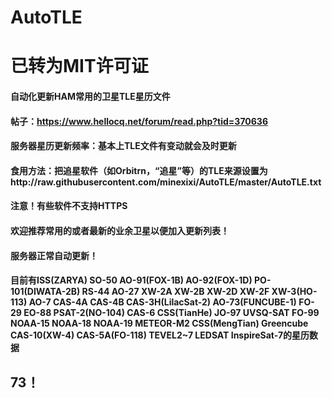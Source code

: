 # AutoTLE
# 已转为MIT许可证

#### 自动化更新HAM常用的卫星TLE星历文件
#### 帖子：https://www.hellocq.net/forum/read.php?tid=370636
#### 服务器星历更新频率：基本上TLE文件有变动就会及时更新
#### 食用方法：把追星软件（如Orbitrn，“追星”等）的TLE来源设置为http://raw.githubusercontent.com/minexixi/AutoTLE/master/AutoTLE.txt
#### 注意！有些软件不支持HTTPS
#### 欢迎推荐常用的或者最新的业余卫星以便加入更新列表！
#### 服务器正常自动更新！
#### 目前有ISS(ZARYA) SO-50 AO-91(FOX-1B) AO-92(FOX-1D) PO-101(DIWATA-2B) RS-44 AO-27 XW-2A XW-2B XW-2D XW-2F XW-3(HO-113) AO-7 CAS-4A CAS-4B CAS-3H(LilacSat-2) AO-73(FUNCUBE-1) FO-29 EO-88 PSAT-2(NO-104) CAS-6 CSS(TianHe) JO-97 UVSQ-SAT FO-99 NOAA-15 NOAA-18 NOAA-19 METEOR-M2 CSS(MengTian) Greencube CAS-10(XW-4) CAS-5A(FO-118) TEVEL2~7 LEDSAT InspireSat-7的星历数据
## 73！
